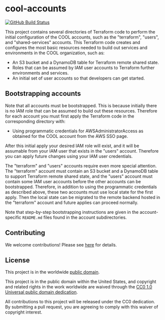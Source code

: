 # cool-accounts #

[![GitHub Build Status](https://github.com/cisagov/cool-accounts/workflows/build/badge.svg)](https://github.com/cisagov/cool-accounts/actions)

This project contains several directories of Terraform code to perform
the initial configuration of the COOL accounts, such as the
"terraform", "users", and "shared-services" accounts.  This Terraform
code creates and configures the most basic resources needed to build
out services and environments in the COOL organization, such as:

* An S3 bucket and a DynamoDB table for Terraform remote shared state.
* Roles that can be assumed by IAM user accounts to Terraform further
  environments and services.
* An initial set of user accounts so that developers can get started.

## Bootstrapping accounts ##

Note that all accounts must be bootstrapped.  This is because
initially there is no IAM role that can be assumed to build out these
resources.  Therefore for each account you must first apply the
Terraform code in the corresponding directory with:

* Using programmatic credentials for AWSAdministratorAccess as
  obtained for the COOL account from the AWS SSO page.

After this initial apply your desired IAM role will exist, and it will
be assumable from your IAM user that exists in the "users"
account. Therefore you can apply future changes using your IAM user
credentials.

The "terraform" and "users" accounts require even more special
attention.  The "terraform" account must contain an S3 bucket and a
DynamoDB table to support Terraform remote shared state, and the
"users" account must contain some IAM user accounts before the other
accounts can be bootstrapped.  Therefore, in addition to using the
programmatic credentials as described above, these two accounts must
use local state for the first apply.  Then the local state can be
migrated to the remote backend hosted in the "terraform" account and
future applies can proceed normally.

Note that step-by-step bootstrapping instructions are given in the
account-specific `README.md` files found in the account
subdirectories.

## Contributing ##

We welcome contributions!  Please see [here](CONTRIBUTING.md) for
details.

## License ##

This project is in the worldwide [public domain](LICENSE).

This project is in the public domain within the United States, and
copyright and related rights in the work worldwide are waived through
the [CC0 1.0 Universal public domain
dedication](https://creativecommons.org/publicdomain/zero/1.0/).

All contributions to this project will be released under the CC0
dedication. By submitting a pull request, you are agreeing to comply
with this waiver of copyright interest.
